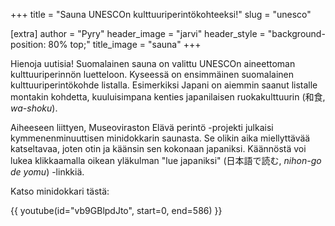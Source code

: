 +++
title = "Sauna UNESCOn kulttuuri&#8203;perintö&#8203;kohteeksi!"
slug = "unesco"

[extra]
author = "Pyry"
header_image = "jarvi"
header_style = "background-position: 80% top;"
title_image = "sauna"
+++

Hienoja uutisia! Suomalainen sauna on valittu UNESCOn aineettoman kulttuuriperinnön luetteloon. Kyseessä on ensimmäinen suomalainen kulttuuriperintökohde listalla. Esimerkiksi Japani on aiemmin saanut listalle montakin kohdetta, kuuluisimpana kenties japanilaisen ruokakulttuurin (和食, *wa-shoku*).

<!-- more -->

Aiheeseen liittyen, Museoviraston Elävä perintö -projekti julkaisi kymmenenminuuttisen minidokkarin saunasta. Se olikin aika miellyttävää katseltavaa, joten otin ja käänsin sen kokonaan japaniksi. Käännöstä voi lukea klikkaamalla oikean yläkulman "lue japaniksi" (日本語で読む, *nihon-go de yomu*) -linkkiä.

Katso minidokkari tästä:

{{ youtube(id="vb9GBlpdJto", start=0, end=586) }}